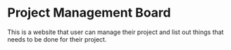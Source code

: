 # Project Management Board

This is a website that user can manage their project and list out things that needs to be done for their project.
